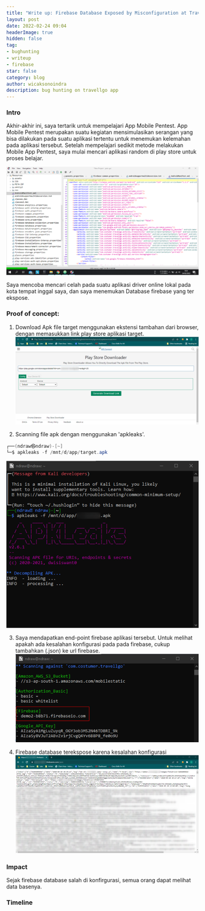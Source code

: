 ```yaml
---
title: "Write up: Firebase Database Exposed by Misconfiguration at TravellGo App"
layout: post
date: 2022-02-24 09:04
headerImage: true
hidden: false
tag:
- bughunting
- writeup
- firebase
star: false
category: blog
author: wicaksonoindra
description: bug hunting on travellgo app
---
```


### Intro
Akhir-akhir ini, saya tertarik untuk mempelajari App Mobile Pentest. App Mobile Pentest merupakan suatu kegiatan mensimulasikan serangan yang bisa dilakukan pada suatu aplikasi tertentu untuk menemukan kelemahan pada aplikasi tersebut. Setelah mempelajari sedikit metode melakukan Mobile App Pentest, saya mulai mencari aplikasi random di play store untuk proses belajar.

![jadx](/assets/images/blog/4-2022-02-24-writeup-firebase-database-exposed-by-misconfiguration/intro-1.png)

Saya mencoba mencari celah pada suatu aplikasi driver online lokal pada kota tempat inggal saya, dan saya menemukan Database firebase yang ter ekspose.

### Proof of concept:
1. Download Apk file target menggunakan ekstensi tambahan dari browser, dengan memasukkan link play store aplikasi target.
![download](/assets/images/blog/4-2022-02-24-writeup-firebase-database-exposed-by-misconfiguration/download-apk.png)

2. Scanning file apk dengan menggunakan 'apkleaks'.
```powershell
┌──(ndraw㉿ndraw)-[~]
└─$ apkleaks -f /mnt/d/app/target.apk
```
![scanning](/assets/images/blog/4-2022-02-24-writeup-firebase-database-exposed-by-misconfiguration/scanning.png)

3. Saya mendapatkan end-point firebase aplikasi tersebut. Untuk melihat apakah ada kesalahan konfigurasi pada pada firebase, cukup tambahkan (.json) ke url firebase.
![vuln](/assets/images/blog/4-2022-02-24-writeup-firebase-database-exposed-by-misconfiguration/firebase-endpoint.png)

4. Firebase database terekspose karena kesalahan konfigurasi
![data](/assets/images/blog/4-2022-02-24-writeup-firebase-database-exposed-by-misconfiguration/data-exposed.png)

### Impact
Sejak firebase database salah di konfirgurasi, semua orang dapat melihat data basenya.

### Timeline
